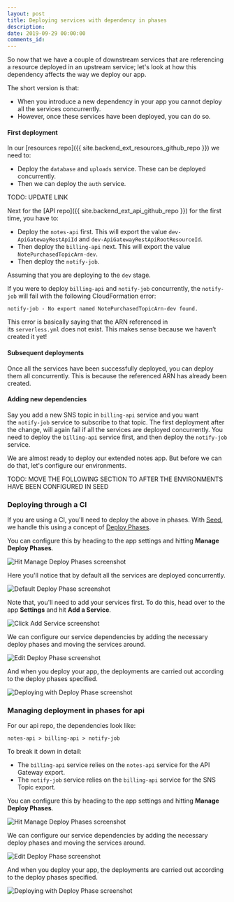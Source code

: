 ```yaml
---
layout: post
title: Deploying services with dependency in phases
description: 
date: 2019-09-29 00:00:00
comments_id: 
---
```


So now that we have a couple of downstream services that are referencing a resource deployed in an upstream service; let's look at how this dependency affects the way we deploy our app.

The short version is that:

- When you introduce a new dependency in your app you cannot deploy all the services concurrently.
- However, once these services have been deployed, you can do so.

#### First deployment

In our [resources repo]({{ site.backend_ext_resources_github_repo }}) we need to:

- Deploy the `database` and `uploads` service. These can be deployed concurrently.
- Then we can deploy the `auth` service.

TODO: UPDATE LINK

Next for the [API repo]({{ site.backend_ext_api_github_repo }}) for the first time, you have to:

- Deploy the `notes-api` first. This will export the value `dev-ApiGatewayRestApiId` and `dev-ApiGatewayRestApiRootResourceId`.
- Then deploy the `billing-api` next. This will export the value `NotePurchasedTopicArn-dev`.
- Then deploy the `notify-job`.

Assuming that you are deploying to the `dev` stage.

If you were to deploy `billing-api` and `notify-job` concurrently, the `notify-job` will fail with the following CloudFormation error:

```
notify-job - No export named NotePurchasedTopicArn-dev found.
```

This error is basically saying that the ARN referenced in its `serverless.yml` does not exist. This makes sense because we haven’t created it yet!

#### Subsequent deployments

Once all the services have been successfully deployed, you can deploy them all concurrently. This is because the referenced ARN has already been created.

#### Adding new dependencies

Say you add a new SNS topic in `billing-api` service and you want the `notify-job` service to subscribe to that topic. The first deployment after the change, will again fail if all the services are deployed concurrently. You need to deploy the `billing-api` service first, and then deploy the `notify-job` service.

We are almost ready to deploy our extended notes app. But before we can do that, let's configure our environments.

TODO: MOVE THE FOLLOWING SECTION TO AFTER THE ENVIRONMENTS HAVE BEEN CONFIGURED IN SEED

### Deploying through a CI

If you are using a CI, you'll need to deploy the above in phases. With [Seed](https://seed.run), we handle this using a concept of [Deploy Phases](https://seed.run/docs/configuring-deploy-phases).

You can configure this by heading to the app settings and hitting **Manage Deploy Phases**.

![Hit Manage Deploy Phases screenshot](/assets/mono-repo/hit-manage-deploy-phases.png)

Here you'll notice that by default all the services are deployed concurrently.

![Default Deploy Phase screenshot](/assets/mono-repo/default-deploy-phase.png)

Note that, you'll need to add your services first. To do this, head over to the app **Settings** and hit **Add a Service**.

![Click Add Service screenshot](/assets/mono-repo/click-add-service.png)

We can configure our service dependencies by adding the necessary deploy phases and moving the services around.

![Edit Deploy Phase screenshot](/assets/mono-repo/edit-deploy-phase.png)

And when you deploy your app, the deployments are carried out according to the deploy phases specified.

![Deploying with Deploy Phase screenshot](/assets/mono-repo/deploying-with-deploy-phase.png)

### Managing deployment in phases for api

For our api repo, the dependencies look like:
```
notes-api > billing-api > notify-job
```
To break it down in detail:
- The `billing-api` service relies on the `notes-api` service for the API Gateway export.
- The `notify-job` service relies on the `billing-api` service for the SNS Topic export.

You can configure this by heading to the app settings and hitting **Manage Deploy Phases**.

![Hit Manage Deploy Phases screenshot](/assets/mono-repo/hit-manage-deploy-phases.png)

We can configure our service dependencies by adding the necessary deploy phases and moving the services around.

![Edit Deploy Phase screenshot](/assets/mono-repo/edit-deploy-phase.png)

And when you deploy your app, the deployments are carried out according to the deploy phases specified.

![Deploying with Deploy Phase screenshot](/assets/mono-repo/deploying-with-deploy-phase.png)
